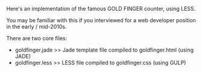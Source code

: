 Here's an implementation of the famous GOLD FINGER counter, using LESS.

You may be familiar with this if you interviewed for a web developer position in the early / mid-2010s.

There are two core files:
- goldfinger.jade >> Jade template file compiled to goldfinger.html (using JADE)
- goldfinger.less >> LESS file compiled to goldfinger.css (using GULP)
